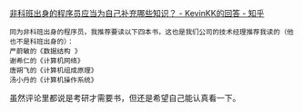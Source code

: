 [非科班出身的程序员应当为自己补充哪些知识？ - KevinKK的回答 - 知乎](https://www.zhihu.com/question/50376892/answer/121368570)

    同为非科班出身的程序员，我推荐要读以下四本书，这也是我们公司的技术经理推荐我读的（他也不是科班出身的）：
    严蔚敏的《数据结构 》
    谢希仁的《计算机网络》
    唐朔飞的《计算机组成原理》
    汤小丹的《计算机操作系统》

虽然评论里都说是考研才需要书，但还是希望自己能认真看一下。